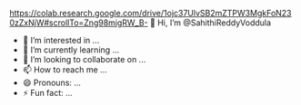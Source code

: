 https://colab.research.google.com/drive/1ojc37UlvSB2mZTPW3MgkFoN230zZxNjW#scrollTo=Zng98mjgRW_B- 👋 Hi, I’m @SahithiReddyVoddula
- 👀 I’m interested in ...
- 🌱 I’m currently learning ...
- 💞️ I’m looking to collaborate on ...
- 📫 How to reach me ...
- 😄 Pronouns: ...
- ⚡ Fun fact: ...

<!---
SahithiReddyVoddula/SahithiReddyVoddula is a ✨ special ✨ repository because its `README.md` (this file) appears on your GitHub profile.
You can click the Preview link to take a look at your changes.
--->
